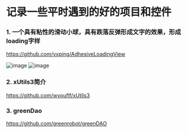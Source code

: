 # 记录一些平时遇到的好的项目和控件

### 1. 一个具有粘性的滑动小球，具有跌落反弹形成文字的效果，形成loading字样
https://github.com/yxping/AdhesiveLoadingView

![image](https://raw.githubusercontent.com/yxping/AdhesiveLoadingView/master/half1.gif) ![image](https://raw.githubusercontent.com/yxping/AdhesiveLoadingView/master/half2.gif)

### 2. xUtils3简介
https://github.com/wyouflf/xUtils3
### 3. greenDao
https://github.com/greenrobot/greenDAO
